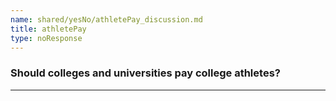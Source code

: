 ```yaml
---
name: shared/yesNo/athletePay_discussion.md
title: athletePay
type: noResponse
---
```


### Should colleges and universities pay college athletes?

---

